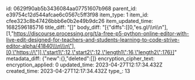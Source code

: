 id: 0629f90ab5b3436084aa07751607b968
parent_id: e39754c12d544afcae6c0567c5ff3f98
item_type: 1
item_id: cfee323c8b47426bbb6e0b2e49b9dc26
item_updated_time: 1682596185716
title_diff: "[]"
body_diff: "[{\"diffs\":[[0,\"es.gl/\\\n\\\n\"],[1,\"https://discourse.processing.org/t/a-free-p5-python-online-editor-with-live-edit-designed-for-teachers-and-students-learning-to-code-strive-editor-alpha/41840\\\n\\\n\"],[0,\"https://\"]],\"start1\":12,\"start2\":12,\"length1\":16,\"length2\":176}]"
metadata_diff: {"new":{},"deleted":[]}
encryption_cipher_text: 
encryption_applied: 0
updated_time: 2023-04-27T12:17:34.432Z
created_time: 2023-04-27T12:17:34.432Z
type_: 13